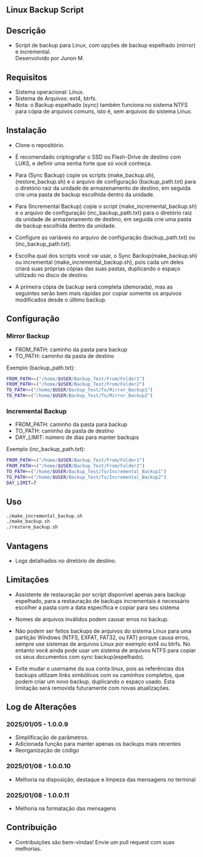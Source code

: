 ## Linux Backup Script

## Descrição

- Script de backup para Linux, com opções de backup espelhado (mirror) e incremental.<br>
Desenvolvido por Junon M.<br>

## Requisitos

- Sistema operacional: Linux.<br>
- Sistema de Arquivos: ext4, btrfs.<br>
- Nota: o Backup espelhado (sync) também funciona no sistema NTFS para cópia de arquivos comuns, isto é, sem arquivos do sistema Linux.<br>
 
## Instalação

- Clone o repositório.<br>

- É recomendado criptografar o SSD ou Flash-Drive de destino com LUKS, e definir uma senha forte que só você conheça.<br>

- Para (Sync Backup) copie os scripts (make_backup.sh), (restore_backup.sh) e o arquivo de configuração (backup_path.txt) para o diretório raiz da unidade de armazenamento de destino, em seguida crie uma pasta de backup escolhida dentro da unidade.<br> 

- Para (Incremental Backup) copie o script (make_incremental_backup.sh) e o arquivo de configuração (inc_backup_path.txt) para o diretório raiz da unidade de armazenamento de destino, em seguida crie uma pasta de backup escolhida dentro da unidade.<br> 

- Configure as variáveis no arquivo de configuração (backup_path.txt) ou (inc_backup_path.txt).<br>

- Escolha qual dos scripts você vai usar, o Sync Backup(make_backup.sh) ou incremental (make_incremental_backup.sh), pois cada um deles criará suas próprias cópias das suas pastas, duplicando o espaço utilizado no disco de destino.<br>

- A primeira cópia de backup será completa (demorada), mas as seguintes serão bem mais rápidas por copiar somente os arquivos modificados desde o último backup.<br>

## Configuração

<h3>Mirror Backup</h3>

- FROM_PATH: caminho da pasta para backup<br>
- TO_PATH: caminho da pasta de destino<br>

<p>Exemplo (backup_path.txt):</p>

```bash
FROM_PATH+=("/home/$USER/Backup_Test/From/Folder1")
FROM_PATH+=("/home/$USER/Backup_Test/From/Folder2")
TO_PATH+=("/home/$USER/Backup_Test/To/Mirror_Backup1")
TO_PATH+=("/home/$USER/Backup_Test/To/Mirror_Backup2")
```

<h3>Incremental Backup</h3>

- FROM_PATH: caminho da pasta para backup<br>
- TO_PATH: caminho da pasta de destino<br>
- DAY_LIMIT: número de dias para manter backups<br>

<p>Exemplo (inc_backup_path.txt):</p>

```bash
FROM_PATH+=("/home/$USER/Backup_Test/From/Folder1")
FROM_PATH+=("/home/$USER/Backup_Test/From/Folder2")
TO_PATH+=("/home/$USER/Backup_Test/To/Incremental_Backup1")
TO_PATH+=("/home/$USER/Backup_Test/To/Incremental_Backup2")
DAY_LIMIT=7
```

## Uso

```bash
./make_incremental_backup.sh
./make_backup.sh
./restore_backup.sh
```

## Vantagens
- Logs detalhados no diretório de destino.<br>


## Limitações
- Assistente de restauração por script disponível apenas para backup espelhado, para a restauração de backups incrementais é necessário escolher a pasta com a data específica e copiar para seu sistema<br>

- Nomes de arquivos inválidos podem causar erros no backup.<br>

- Não podem ser feitos backups de arquivos do sistema Linux para uma partição Windows (NTFS, EXFAT, FAT32, ou FAT) porque causa erros, sempre use sistemas de arquivos Linux por exemplo ext4 ou btrfs. No entanto você ainda pode usar um sistema de arquivos NTFS para copiar os seus documentos com sync backup(espelhado).<br>

- Evite mudar o username da sua conta linux, pois as referências dos backups utilizam links simbólicos com os caminhos completos, que podem criar um novo backup, duplicando o espaço usado. Esta limitação será removida futuramente com novas atualizações.<br> 

## Log de Alterações

### 2025/01/05 - 1.0.0.9
- Simplificação de parâmetros.<br>
- Adicionada função para manter apenas os backups mais recentes<br>
- Reorganização de código<br>

### 2025/01/08 - 1.0.0.10
- Melhoria na disposição, destaque e limpeza das mensagens no terminal<br>

### 2025/01/08 - 1.0.0.11
- Melhoria na formatação das mensagens<br>

## Contribuição

- Contribuições são bem-vindas! Envie um pull request com suas melhorias.<br>
